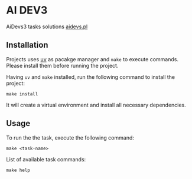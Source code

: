# AI DEV3

AiDevs3 tasks solutions [aidevs.pl](https://www.aidevs.pl/)


## Installation
Projects uses [uv](https://docs.astral.sh/uv/) as pacakge manager and `make` to execute commands.
Please install them before running the project.

Having `uv` and `make` installed, run the following command to install the project:

```
make install
```

It will create a virtual environment and install all necessary dependencies.

## Usage

To run the the task, execute the following command:

```
make <task-name>
```

List of available task commands:

```
make help
```

